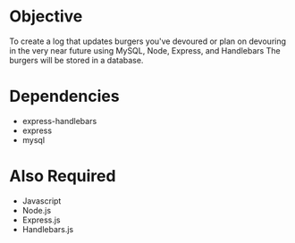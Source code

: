 # Objective
To create a log that updates burgers you've devoured or plan on devouring in the very near future using MySQL, Node, Express, and Handlebars The burgers will be stored in a database. 
# Dependencies
* express-handlebars
* express
* mysql
# Also Required
* Javascript
* Node.js
* Express.js
* Handlebars.js


